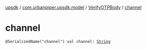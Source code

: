 [upsdk](../../index.md) / [com.urbanpiper.upsdk.model](../index.md) / [VerifyOTPBody](index.md) / [channel](./channel.md)

# channel

`@SerializedName("channel") val channel: `[`String`](https://kotlinlang.org/api/latest/jvm/stdlib/kotlin/-string/index.html)